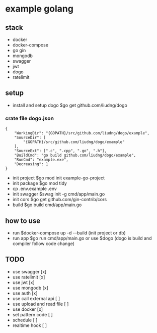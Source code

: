 # example golang

## stack

- docker
- docker-compose
- go gin
- mongodb
- swagger
- jwt
- dogo
- ratelimit

## setup

- install and setup dogo $go get github.com/liudng/dogo

### crate file dogo.json

```
{
    "WorkingDir": "{GOPATH}/src/github.com/liudng/dogo/example",
    "SourceDir": [
        "{GOPATH}/src/github.com/liudng/dogo/example"
    ],
    "SourceExt": [".c", ".cpp", ".go", ".h"],
    "BuildCmd": "go build github.com/liudng/dogo/example",
    "RunCmd": "example.exe",
    "Decreasing": 1
}
```

- init project $go mod init example-go-project
- init package $go mod tidy
- cp .env.example .env
- init swagger $swag init -g cmd/app/main.go
- init cors $go get github.com/gin-contrib/cors
- build $go build cmd/app/main.go

## how to use

- run $docker-compose up -d --build (init project or db)
- run app $go run cmd/app/main.go or use $dogo (dogo is build and compiler follow code change)

## TODO

- use swagger [x]
- use ratelimit [x]
- use jwt [x]
- use mongodb [x]
- use auth [x]
- use call external api [ ]
- use upload and read file [ ]
- use docker [x]
- set pattern code [ ]
- schedule [ ]
- realtime hook [ ]
